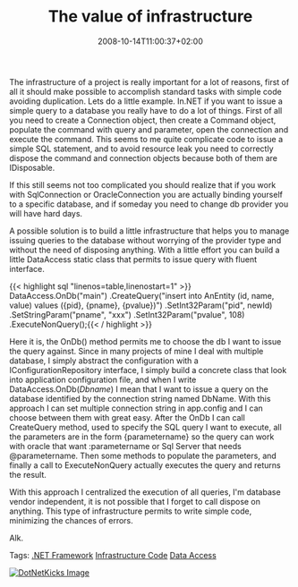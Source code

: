 ﻿---
title: "The value of infrastructure"
description: ""
date: 2008-10-14T11:00:37+02:00
draft: false
tags: [General]
categories: [General]
---
The infrastructure of a project is really important for a lot of reasons, first of all it should make possible to accomplish standard tasks with simple code avoiding duplication. Lets do a little example. In.NET if you want to issue a simple query to a database you really have to do a lot of things. First of all you need to create a Connection object, then create a Command object, populate the command with query and parameter, open the connection and execute the command. This seems to me quite complicate code to issue a simple SQL statement, and to avoid resource leak you need to correctly dispose the command and connection objects because both of them are IDisposable.

If this still seems not too complicated you should realize that if you work with SqlConnection or OracleConnection you are actually binding yourself to a specific database, and if someday you need to change db provider you will have hard days.

A possible solution is to build a little infrastructure that helps you to manage issuing queries to the database without worrying of the provider type and without the need of disposing anything. With a little effort you can build a little DataAccess static class that permits to issue query with fluent interface.

{{< highlight sql "linenos=table,linenostart=1" >}}
DataAccess.OnDb("main")
   .CreateQuery("insert into AnEntity (id, name, value) values ({pid}, {pname}, {pvalue})")
   .SetInt32Param("pid", newId)
   .SetStringParam("pname", "xxx")
   .SetInt32Param("pvalue", 108)
   .ExecuteNonQuery();{{< / highlight >}}

<!-- Code inserted with Steve Dunn's Windows Live Writer Code Formatter Plugin.  http://dunnhq.com -->

Here it is, the OnDb() method permits me to choose the db I want to issue the query against. Since in many projects of mine I deal with multiple database, I simply abstract the configuration with a IConfigurationRepository interface, I simply build a concrete class that look into application configuration file, and when I write DataAccess.OnDb(*Dbname*) I mean that I want to issue a query on the database identified by the connection string named DbName. With this approach I can set multiple connection string in app.config and I can choose between them with great easy. After the OnDb I can call CreateQuery method, used to specify the SQL query I want to execute, all the parameters are in the form {parametername} so the query can work with oracle that want :parametername or Sql Server that needs @parametername. Then some methods to populate the parameters, and finally a call to ExecuteNonQuery actually executes the query and returns the result.

With this approach I centralized the execution of all queries, I'm database vendor independent, it is not possible that I forget to call dispose on anything. This type of infrastructure permits to write simple code, minimizing the chances of errors.

Alk.

Tags: [.NET Framework](http://technorati.com/tag/.NET%20Framework) [Infrastructure Code](http://technorati.com/tag/Infrastructure%20Code) [Data Access](http://technorati.com/tag/Data%20Access)

<script type="text/javascript">var dzone_url = 'http://www.codewrecks.com/blog/index.php/2008/10/14/the-value-of-infrastructure/';</script><script type="text/javascript">var dzone_title = 'The value of infrastructure';</script><script type="text/javascript">var dzone_blurb = 'The value of infrastructure';</script><script type="text/javascript">var dzone_style = '2';</script><script language="javascript" src="http://widgets.dzone.com/widgets/zoneit.js"></script> 

[![DotNetKicks Image](http://www.dotnetkicks.com/Services/Images/KickItImageGenerator.ashx?url=http://www.codewrecks.com/blog/index.php/2008/10/14/the-value-of-infrastructure/&amp;bgcolor=0080C0&amp;fgcolor=FFFFFF&amp;border=000000&amp;cbgcolor=D4E1ED&amp;cfgcolor=000000)](http://www.dotnetkicks.com/kick/?url=http://www.codewrecks.com/blog/index.php/2008/10/14/the-value-of-infrastructure/)
